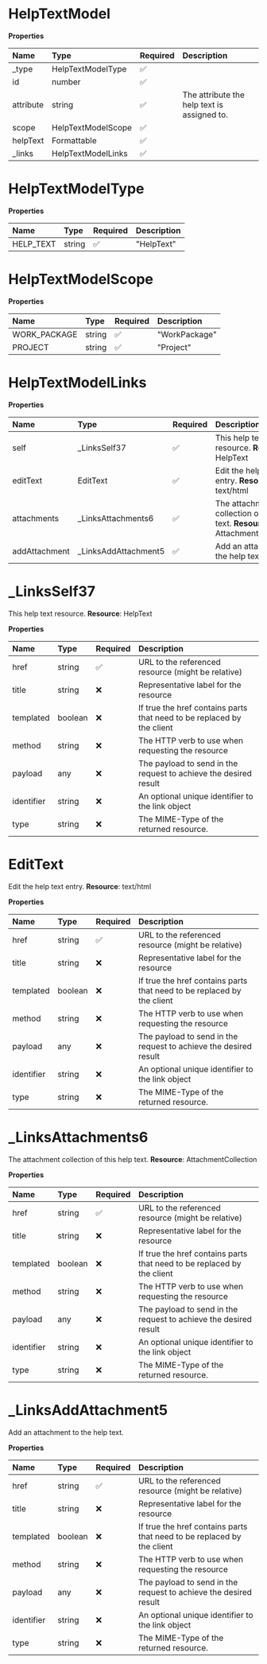 # HelpTextModel

**Properties**

| Name      | Type               | Required | Description                                 |
| :-------- | :----------------- | :------- | :------------------------------------------ |
| \_type    | HelpTextModelType  | ✅       |                                             |
| id        | number             | ✅       |                                             |
| attribute | string             | ✅       | The attribute the help text is assigned to. |
| scope     | HelpTextModelScope | ✅       |                                             |
| helpText  | Formattable        | ✅       |                                             |
| \_links   | HelpTextModelLinks | ✅       |                                             |

# HelpTextModelType

**Properties**

| Name      | Type   | Required | Description |
| :-------- | :----- | :------- | :---------- |
| HELP_TEXT | string | ✅       | "HelpText"  |

# HelpTextModelScope

**Properties**

| Name         | Type   | Required | Description   |
| :----------- | :----- | :------- | :------------ |
| WORK_PACKAGE | string | ✅       | "WorkPackage" |
| PROJECT      | string | ✅       | "Project"     |

# HelpTextModelLinks

**Properties**

| Name          | Type                  | Required | Description                                                                     |
| :------------ | :-------------------- | :------- | :------------------------------------------------------------------------------ |
| self          | \_LinksSelf37         | ✅       | This help text resource. **Resource**: HelpText                                 |
| editText      | EditText              | ✅       | Edit the help text entry. **Resource**: text/html                               |
| attachments   | \_LinksAttachments6   | ✅       | The attachment collection of this help text. **Resource**: AttachmentCollection |
| addAttachment | \_LinksAddAttachment5 | ✅       | Add an attachment to the help text.                                             |

# \_LinksSelf37

This help text resource. **Resource**: HelpText

**Properties**

| Name       | Type    | Required | Description                                                            |
| :--------- | :------ | :------- | :--------------------------------------------------------------------- |
| href       | string  | ✅       | URL to the referenced resource (might be relative)                     |
| title      | string  | ❌       | Representative label for the resource                                  |
| templated  | boolean | ❌       | If true the href contains parts that need to be replaced by the client |
| method     | string  | ❌       | The HTTP verb to use when requesting the resource                      |
| payload    | any     | ❌       | The payload to send in the request to achieve the desired result       |
| identifier | string  | ❌       | An optional unique identifier to the link object                       |
| type       | string  | ❌       | The MIME-Type of the returned resource.                                |

# EditText

Edit the help text entry. **Resource**: text/html

**Properties**

| Name       | Type    | Required | Description                                                            |
| :--------- | :------ | :------- | :--------------------------------------------------------------------- |
| href       | string  | ✅       | URL to the referenced resource (might be relative)                     |
| title      | string  | ❌       | Representative label for the resource                                  |
| templated  | boolean | ❌       | If true the href contains parts that need to be replaced by the client |
| method     | string  | ❌       | The HTTP verb to use when requesting the resource                      |
| payload    | any     | ❌       | The payload to send in the request to achieve the desired result       |
| identifier | string  | ❌       | An optional unique identifier to the link object                       |
| type       | string  | ❌       | The MIME-Type of the returned resource.                                |

# \_LinksAttachments6

The attachment collection of this help text. **Resource**: AttachmentCollection

**Properties**

| Name       | Type    | Required | Description                                                            |
| :--------- | :------ | :------- | :--------------------------------------------------------------------- |
| href       | string  | ✅       | URL to the referenced resource (might be relative)                     |
| title      | string  | ❌       | Representative label for the resource                                  |
| templated  | boolean | ❌       | If true the href contains parts that need to be replaced by the client |
| method     | string  | ❌       | The HTTP verb to use when requesting the resource                      |
| payload    | any     | ❌       | The payload to send in the request to achieve the desired result       |
| identifier | string  | ❌       | An optional unique identifier to the link object                       |
| type       | string  | ❌       | The MIME-Type of the returned resource.                                |

# \_LinksAddAttachment5

Add an attachment to the help text.

**Properties**

| Name       | Type    | Required | Description                                                            |
| :--------- | :------ | :------- | :--------------------------------------------------------------------- |
| href       | string  | ✅       | URL to the referenced resource (might be relative)                     |
| title      | string  | ❌       | Representative label for the resource                                  |
| templated  | boolean | ❌       | If true the href contains parts that need to be replaced by the client |
| method     | string  | ❌       | The HTTP verb to use when requesting the resource                      |
| payload    | any     | ❌       | The payload to send in the request to achieve the desired result       |
| identifier | string  | ❌       | An optional unique identifier to the link object                       |
| type       | string  | ❌       | The MIME-Type of the returned resource.                                |

<!-- This file was generated by liblab | https://liblab.com/ -->
